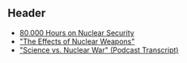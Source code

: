 <!-- TITLE: Improving Nuclear Security -->
<!-- SUBTITLE: Reducing the Threat of Nuclear Catastrophe -->

## Header

* [80,000 Hours on Nuclear Security](https://80000hours.org/problem-profiles/nuclear-security/)
* ["The Effects of Nuclear Weapons"](https://www.fourmilab.ch/etexts/www/effects/)
* ["Science vs. Nuclear War" (Podcast Transcript)](https://docs.google.com/document/d/100ndnjBpiJvkVhVKVdAeQ2v3X2qWYrdtT3X296OuU4c/edit)